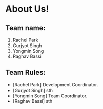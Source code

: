 # About Us!
## Team name:
1. Rachel Park
2. Gurjyot Singh
3. Yongmin Song
4. Raghav Bassi
## Team Rules:
- [Rachel Park] Development Coordinator.
- [Gurjyot Singh] sth
- [Yongmin Song] Team Coordinator.
- [Raghav Bassi] sth
